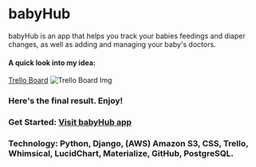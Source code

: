 # babyHub

babyHub is an app that helps you track your babies feedings and diaper changes, as well as adding and managing your baby's doctors.


#### A quick look into my idea: 
[Trello Board](https://trello.com/b/yPculj0T/babyhub) 
![Trello Board Img](https://i.imgur.com/gD4gEir.png)   


### Here's the final result. Enjoy!

<!-- ![App Index view](https://i.imgur.com/O0dbbe1.png)

![App New destination](https://i.imgur.com/TOf2O5U.png)

![App New Activity](https://i.imgur.com/J0Er1c5.png)

![App Show view](https://i.imgur.com/Y13GTcY.png) -->


### Get Started: [Visit babyHub app](https://<app-name-here>.herokuapp.com/)

### Technology: Python, Django, (AWS) Amazon S3, CSS, Trello, Whimsical, LucidChart, Materialize, GitHub, PostgreSQL.


<!-- ### Icebox:
- [ ] Show activities on "All Destinations view"  -->
